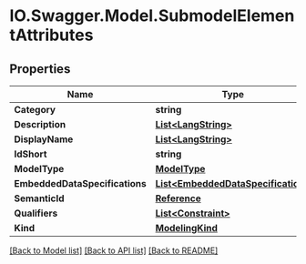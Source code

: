 # IO.Swagger.Model.SubmodelElementAttributes
## Properties

Name | Type | Description | Notes
------------ | ------------- | ------------- | -------------
**Category** | **string** |  | [optional] 
**Description** | [**List&lt;LangString&gt;**](LangString.md) |  | [optional] 
**DisplayName** | [**List&lt;LangString&gt;**](LangString.md) |  | [optional] 
**IdShort** | **string** |  | 
**ModelType** | [**ModelType**](ModelType.md) |  | 
**EmbeddedDataSpecifications** | [**List&lt;EmbeddedDataSpecification&gt;**](EmbeddedDataSpecification.md) |  | [optional] 
**SemanticId** | [**Reference**](Reference.md) |  | [optional] 
**Qualifiers** | [**List&lt;Constraint&gt;**](Constraint.md) |  | [optional] 
**Kind** | [**ModelingKind**](ModelingKind.md) |  | [optional] 

[[Back to Model list]](../README.md#documentation-for-models) [[Back to API list]](../README.md#documentation-for-api-endpoints) [[Back to README]](../README.md)

